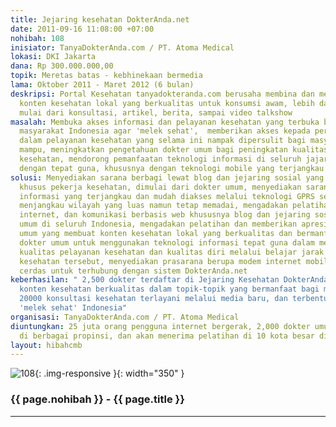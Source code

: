 ```yaml
---
title: Jejaring kesehatan DokterAnda.net
date: 2011-09-16 11:08:00 +07:00
nohibah: 108
inisiator: TanyaDokterAnda.com / PT. Atoma Medical
lokasi: DKI Jakarta
dana: Rp 300.000.000,00
topik: Meretas batas - kebhinekaan bermedia
lama: Oktober 2011 - Maret 2012 (6 bulan)
deskripsi: Portal Kesehatan tanyadokteranda.com berusaha membina dan mengumpulkan
  konten kesehatan lokal yang berkualitas untuk konsumsi awam, lebih dari 3000 konten
  mulai dari konsultasi, artikel, berita, sampai video talkshow
masalah: Membuka akses informasi dan pelayanan kesehatan yang terbuka bagi sebesar-besarnya
  masyarakat Indonesia agar 'melek sehat',  memberikan akses kepada persyaratan bantuan
  dalam pelayanan kesehatan yang selama ini nampak dipersulit bagi masyarakat kurang
  mampu, meningkatkan pengetahuan dokter umum bagi peningkatan kualitas pelayanan
  kesehatan, mendorong pemanfaatan teknologi informasi di seluruh jajaran kesehatan
  dengan tepat guna, khususnya dengan teknologi mobile yang terjangkau
solusi: Menyediakan sarana berbagi lewat blog dan jejaring sosial yang terpercaya
  khusus pekerja kesehatan, dimulai dari dokter umum, menyediakan sarana teknologi
  informasi yang terjangkau dan mudah diakses melalui teknologi GPRS sehingga dapat
  menjangkau wilayah yang luas namun tetap memadai, mengadakan pelatihan dasar komputer,
  internet, dan komunikasi berbasis web khususnya blog dan jejaring sosial bagi dokter
  umum di seluruh Indonesia, mengadakan pelatihan dan memberikan apresiasi untuk dokter
  umum yang membuat konten kesehatan lokal yang berkualitas dan bermanfaat, mendorong
  dokter umum untuk menggunakan teknologi informasi tepat guna dalam meningkatkan
  kualitas pelayanan kesehatan dan kualitas diri melalui belajar jarak jauh dari jejaring
  kesehatan tersebut, menyediakan prasarana berupa modem internet mobile atau ponsel
  cerdas untuk terhubung dengan sistem DokterAnda.net
keberhasilan: " 2,500 dokter terdaftar di Jejaring Kesehatan DokterAnda.net, 5000
  konten kesehatan berkualitas dalam topik-topik yang bermanfaat bagi masyarakat,
  20000 konsultasi kesehatan terlayani melalui media baru, dan terbentuk kriteria
  'melek sehat' Indonesia"
organisasi: TanyaDokterAnda.com / PT. Atoma Medical
diuntungkan: 25 juta orang pengguna internet bergerak, 2,000 dokter umum yang tersebar
  di berbagai propinsi, dan akan menerima pelatihan di 10 kota besar di Indonesia
layout: hibahcmb
---
```


![108](/static/img/hibahcmb/108.png){: .img-responsive }{: width="350" }

### {{ page.nohibah }} - {{ page.title }}

---
